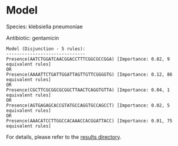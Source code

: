 
# Model

Species: klebsiella pneumoniae

Antibiotic: gentamicin

```
Model (Disjunction - 5 rules):
------------------------------
Presence(AATCTGGATCAACGGACCTTTCGGCGCCGGA) [Importance: 0.82, 9 equivalent rules]
OR
Presence(AAAATTCTGATTGGATTAGTTGTTCGGGGTG) [Importance: 0.12, 86 equivalent rules]
OR
Presence(CGCTTCGCGGCGCGGCTTAACTCAGGTGTTA) [Importance: 0.04, 1 equivalent rules]
OR
Presence(AGTGAGAGCACCGTATGCCAGGTGCCAGCCT) [Importance: 0.02, 5 equivalent rules]
OR
Presence(AAACATCCTTGGCCACAAACCACGGATTACC) [Importance: 0.01, 75 equivalent rules]

```

For details, please refer to the [results directory](../../../../../results/scm_b/klebsiella%20pneumoniae/gentamicin/repeat_5/).

